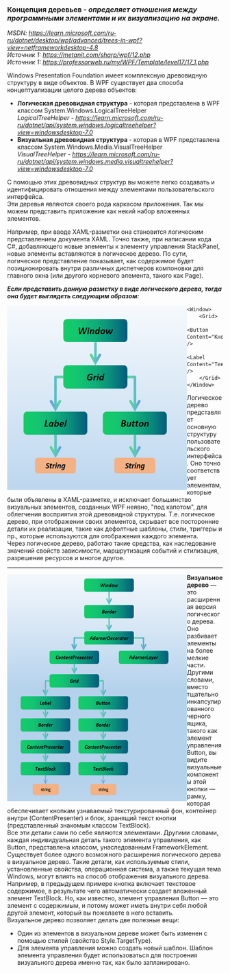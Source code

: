 ### Концепция деревьев - *определяет отношения между программными элементами и их визуализацию на экране.* 

*MSDN: https://learn.microsoft.com/ru-ru/dotnet/desktop/wpf/advanced/trees-in-wpf?view=netframeworkdesktop-4.8* <br>
*Источник 1: https://metanit.com/sharp/wpf/12.php* <br>
*Источник 1: https://professorweb.ru/my/WPF/Template/level17/17_1.php* <br>

Windows Presentation Foundation имеет комплексную древовидную структуру в виде объектов.
В WPF существует два способа концептуализации целого дерева объектов: <br>
* __Логическая древовидная структура__ - которая представлена в WPF классом System.Windows.LogicalTreeHelper <br>
    _LogicalTreeHelper - https://learn.microsoft.com/ru-ru/dotnet/api/system.windows.logicaltreehelper?view=windowsdesktop-7.0_
* __Визуальная древовидная структура__ - которая в WPF представлена классом System.Windows.Media.VisualTreeHelper <br>
    _VisualTreeHelper - https://learn.microsoft.com/ru-ru/dotnet/api/system.windows.media.visualtreehelper?view=windowsdesktop-7.0_

С помощью этих древовидных структур вы можете легко создавать и идентифицировать отношения между элементами пользовательского интерфейса. <br>
Эти деревья являются своего рода каркасом приложения. Так мы можем представить приложение как некий набор вложенных элементов. <br>

Например, при вводе XAML-разметки она становится логическим представлением документа XAML. Точно также, при написании кода C#, добавляющего новые элементы к элементу управления StackPanel, новые элементы вставляются в логическое дерево. По сути, логическое представление показывает, как содержимое будет позиционировать внутри различных диспетчеров компоновки для главного окна (или другого корневого элемента, такого как Page). <br>

***Если представить данную разметку в виде логического дерева, тогда она будет выглядеть следующим образом:*** <br>

<img align="left" src="img/Logical.png" width="420" height="430" alt="пример работы данного кода">

~~~XAML
<Window>
    <Grid>
        <Button Content="Кнопка" />
        <Label Content="Текст" />
    </Grid>
</Window>
~~~

Логическое дерево представляет основную структуру пользовательского интерфейса. Оно точно соответствует элементам, которые были объявлены в XAML-разметке, и исключает большинство визуальных элементов, созданных WPF неявно, "под капотом", для облегчения восприятия этой древовидной структуры. Т.е. логическое дерево, при отображении своих элементов, скрывает все посторонние детали их реализации, такие как дефолтные шаблоны, стили, триггеры и пр., которые используются для отображения каждого элемента. <br>
Через логическое дерево, работаю такие средства, как наследование значений свойств зависимости, маршрутизация событий и стилизация, разрешение ресурсов и многое другое. <br> <hr>

<img align="left" src="img/Visual.png" width="420" height="530" alt="пример работы данного кода">

**Визуальное дерево** — это расширенная версия логического дерева. Оно разбивает элементы на более мелкие части. Другими словами, вместо тщательно инкапсулированного черного ящика, такого как элемент управления Button, вы видите визуальные компоненты этой кнопки — рамку, которая обеспечивает кнопкам узнаваемый текстурированный фон, контейнер внутри (ContentPresenter) и блок, хранящий текст кнопки (представленный знакомым классом TextBlock). <br>
Все эти детали сами по себе являются элементами. Другими словами, каждая индивидуальная деталь такого элемента управления, как Button, представлена классом, унаследованным FrameworkElement. <br>
Существует более одного возможного расширения логического дерева в визуальное дерево. Такие детали, как используемые стили, установленные свойства, операционная система, а также текущая тема Windows, могут влиять на способ отображения визуального дерева. Например, в предыдущем примере кнопка включает текстовое содержимое, в результате чего автоматически создает вложенный элемент TextBlock. Но, как известно, элемент управления Button — это элемент с содержимым, и потому может иметь внутри себя любой другой элемент, который вы пожелаете в него вставить. <br>
Визуальное дерево позволяет делать две полезные вещи: <br>
* Один из элементов в визуальном дереве может быть изменен с помощью стилей (свойство Style.TargetType).
* Для элемента управления можно создать новый шаблон. Шаблон элемента управления будет использоваться для построения визуального дерева именно так, как было запланировано. <br>
